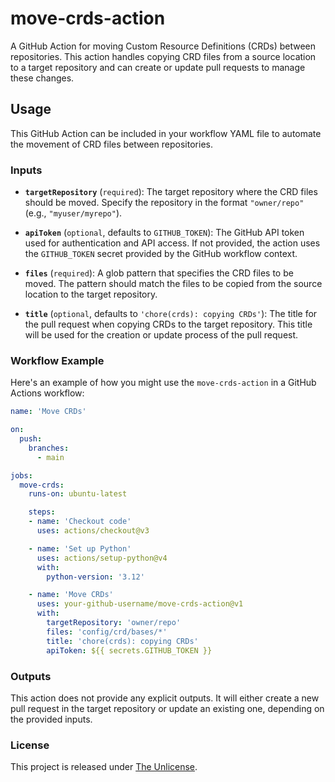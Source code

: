 # move-crds-action

A GitHub Action for moving Custom Resource Definitions (CRDs) between repositories. This action handles copying CRD files from a source location to a target repository and can create or update pull requests to manage these changes.

## Usage

This GitHub Action can be included in your workflow YAML file to automate the movement of CRD files between repositories.

### Inputs

- **`targetRepository`** (`required`): The target repository where the CRD files should be moved. Specify the repository in the format `"owner/repo"` (e.g., `"myuser/myrepo"`).

- **`apiToken`** (`optional`, defaults to `GITHUB_TOKEN`): The GitHub API token used for authentication and API access. If not provided, the action uses the `GITHUB_TOKEN` secret provided by the GitHub workflow context.

- **`files`** (`required`): A glob pattern that specifies the CRD files to be moved. The pattern should match the files to be copied from the source location to the target repository.

- **`title`** (`optional`, defaults to `'chore(crds): copying CRDs'`): The title for the pull request when copying CRDs to the target repository. This title will be used for the creation or update process of the pull request.

### Workflow Example

Here's an example of how you might use the `move-crds-action` in a GitHub Actions workflow:

```yaml
name: 'Move CRDs'

on:
  push:
    branches:
      - main

jobs:
  move-crds:
    runs-on: ubuntu-latest

    steps:
    - name: 'Checkout code'
      uses: actions/checkout@v3

    - name: 'Set up Python'
      uses: actions/setup-python@v4
      with:
        python-version: '3.12'

    - name: 'Move CRDs'
      uses: your-github-username/move-crds-action@v1
      with:
        targetRepository: 'owner/repo'
        files: 'config/crd/bases/*'
        title: 'chore(crds): copying CRDs'
        apiToken: ${{ secrets.GITHUB_TOKEN }}
```

### Outputs

This action does not provide any explicit outputs. It will either create a new pull request in the target repository or update an existing one, depending on the provided inputs.

### License

This project is released under [The Unlicense](LICENSE).
